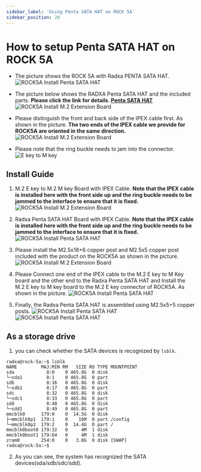 ```yaml
---
sidebar_label: 'Using Penta SATA HAT on ROCK 5A'
sidebar_position: 20
---
```


# How to setup Penta SATA HAT on ROCK 5A

- The picture shows the ROCK 5A with Radxa PENTA SATA HAT.
![ROCK5A Install Penta SATA HAT](/img/rock5a/rock5a-penta-sata-hat-05.jpg)

- The picture below shows the RADXA Penta SATA HAT and the included parts.
**Please click the link for details. [Penta SATA HAT](../../../accessories/penta_sata_hat)**
![ROCK5A Install M.2 Extension Board](/img/accessories/penta-sata-hat-01.jpg)

- Please distinguish the front and back side of the IPEX cable first. As shown in the picture. **The two ends of the IPEX cable we provide for ROCK5A are oriented in the same direction.**
![ROCK5A Install M.2 Extension Board](/img/accessories/m2-extension-board-04.jpg)

- Please note that the ring buckle needs to jam into the connector.
![E key to M key](/img/accessories/ekey-to-mkey-01.jpg)

## Install Guide

1. M.2 E key to M.2 M key Board with IPEX Cable. **Note that the IPEX cable is installed here with the front side up and the ring buckle needs to be jammed to the interface to ensure that it is fixed.**
![ROCK5A Install M.2 Extension Board](/img/accessories/m2-extension-board-02.jpg)

2. Radxa Penta SATA HAT Board with IPEX Cable. **Note that the IPEX cable is installed here with the front side up and the ring buckle needs to be jammed to the interface to ensure that it is fixed.**
![ROCK5A Install Penta SATA HAT](/img/rock5a/rock5a-penta-sata-hat-04.jpg)

3. Please install the M2.5x18+6 copper post and M2.5x5 copper post included with the product on the ROCK5A as shown in the picture.
![ROCK5A Install M.2 Extension Board](/img/rock5a/rock5a-m2-extension-board-04.jpg)

4. Please Connect one end of the IPEX cable to the M.2 E key to M Key board and the other end to the Radxa Penta SATA HAT and Install the M.2 E key to M key board to the M.2 E key connector of ROCK5A. As shown in the picture.
![ROCK5A Install Penta SATA HAT](/img/rock5a/rock5a-penta-sata-hat-03.jpg)

5. Finally, the Radxa Penta SATA HAT is assembled using M2.5x5+5 copper posts.
![ROCK5A Install Penta SATA HAT](/img/rock5a/rock5a-penta-sata-hat-01.jpg)
![ROCK5A Install Penta SATA HAT](/img/rock5a/rock5a-penta-sata-hat-02.jpg)

## As a storage drive

1.  you can check whether the SATA devices is recognized by ```lsblk```.
```
radxa@rock-5a:~$ lsblk
NAME         MAJ:MIN RM   SIZE RO TYPE MOUNTPOINT
sda            8:0    0 465.8G  0 disk 
└─sda1         8:1    0 465.8G  0 part 
sdb            8:16   0 465.8G  0 disk 
└─sdb1         8:17   0 465.8G  0 part 
sdc            8:32   0 465.8G  0 disk 
└─sdc1         8:33   0 465.8G  0 part 
sdd            8:48   0 465.8G  0 disk 
└─sdd1         8:49   0 465.8G  0 part 
mmcblk0      179:0    0  14.5G  0 disk 
├─mmcblk0p1  179:1    0    16M  0 part /config
└─mmcblk0p2  179:2    0  14.4G  0 part /
mmcblk0boot0 179:32   0     4M  1 disk 
mmcblk0boot1 179:64   0     4M  1 disk 
zram0        254:0    0   3.8G  0 disk [SWAP]
radxa@rock-5a:~$ 
```
2. As you can see, the system has recognized the SATA devices(sda/sdb/sdc/sdd).